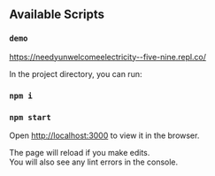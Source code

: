 
## Available Scripts

### `demo`

https://needyunwelcomeelectricity--five-nine.repl.co/

In the project directory, you can run:

### `npm i`

### `npm start`

Open [http://localhost:3000](http://localhost:3000) to view it in the browser.

The page will reload if you make edits.<br />
You will also see any lint errors in the console.


